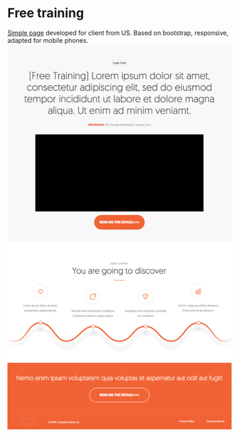 # Free training
[Simple page](https://atanyday.github.io/Landing/) developed for client from US. Based on bootstrap, responsive, adapted for mobile phones. <br>
![Picture](Main.jpg)
